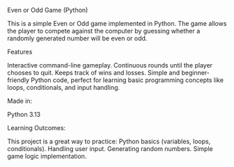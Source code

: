 Even or Odd Game (Python)

This is a simple Even or Odd game implemented in Python. The game allows the player to compete against the computer by guessing whether a randomly generated number will be even or odd.

Features

Interactive command-line gameplay.
Continuous rounds until the player chooses to quit.
Keeps track of wins and losses.
Simple and beginner-friendly Python code, perfect for learning basic programming concepts like loops, conditionals, and input handling.

Made in:

Python 3.13

Learning Outcomes:

This project is a great way to practice:
Python basics (variables, loops, conditionals).
Handling user input.
Generating random numbers.
Simple game logic implementation.

